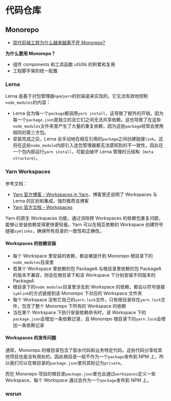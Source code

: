 # 代码仓库

## Monorepo

- [现代前端工程为什么越来越离不开 Monorepo?](https://juejin.cn/post/6944877410827370504)

**为什么要用 Monorepo？**

- 组件 components 和工具函数 util/lib 的积累和复用
- 工程脚手架的统一配置

### Lerna

Lerna 是基于对包管理器`npm`/`yarn`的封装是来实现的，它无法有效地控制`node_modules`的内容：

- Lerna 会为每一个`package`都调用`yarn install`，这导致了额外的开销，因为每一个`package.json`是独立的且它们之间无法共享依赖。这也导致了在这些`node_modules`文件夹里产生了大量的重复依赖，因为这些`package`经常会使用相同的第三方包。
- 安装完成之后，Lerna 会手动地在相互引用的`package`之间创建链接`link`。这将在这些`node_module`内部引入连包管理器都无法感知到的不一致性，因此在一个包内部运行`yarn install`，可能会破坏 Lerna 管理的元结构（`meta structure`）。

### Yarn Workspaces

参考文档：

- [Yarn 官方博客 - Workspaces in Yarn](https://classic.yarnpkg.com/blog/2017/08/02/introducing-workspaces/)，博客里还说明了 Workspaces 与 Lerna 的区别和集成，强烈推荐该博客
- [Yarn 官方文档 - Workspaces](https://classic.yarnpkg.com/lang/en/docs/workspaces/)

Yarn 的原生 Workspaces 功能，通过消除跨 Workspaces 的依赖包重复问题，能够让安装依赖变得更快更轻量。Yarn 可以在相互依赖的 Workspace 创建符号链接`symlinks`，确保所有目录的一致性和正确性。

#### Workspaces 的依赖安装

- 每个 Workspace 里安装的依赖，都会被提升到 Monorepo 根目录下的`node_modules`目录里
- 若某个 Workspace 里依赖的包 PackageA 与根目录里依赖的包 PackageA 的版本不兼容，则会在根目录下和该 Workspace 下分别安装不同版本的 PackageA
- 根目录下的`node_modules`目录里涉及到 Workspace 的依赖，都会以符号链接`symlink`的方式链接到该 Monorepo 下对应的 Workspace 文件夹
- 每个 Workspace 没有它自己的`yarn.lock`文件，只有根目录存在`yarn.lock`文件，包含了整个 Monorepo 下所有的 Workspace 的依赖
- 当在某个 Workspace 下执行安装依赖命令时，该 Workspace 下的`package.json`会增加一条依赖记录，且 Monorepo 根目录下的`yarn.lock`会增加一条依赖记录

#### Workspaces 的发布问题

通常，Monorepo 的根目录包含了胶水代码和业务特定代码，这些代码分享给其他项目也是没有用处的，因此根目录一般不作为一个`package`发布到 NPM 上，所以我们可以在根目录的`package.json`里将其标记为`private`。

而在 Monorepo 项目的根目录`package.json`里也会通过`workspaces`定义一些 Workspace，每个 Workspace 通过会作为一个`package`发布到 NPM 上。

### wsrun

